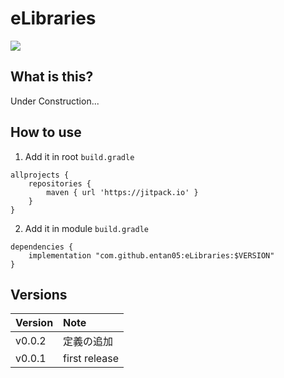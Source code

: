 # eLibraries
[![](https://jitpack.io/v/entan05/eLibraries.svg)](https://jitpack.io/#entan05/eLibraries)

## What is this?
Under Construction...

## How to use
1. Add it in root `build.gradle`
```
allprojects {
    repositories {
        maven { url 'https://jitpack.io' }
    }
}
```
2. Add it in module `build.gradle`
```
dependencies {
    implementation "com.github.entan05:eLibraries:$VERSION"
}
```

## Versions
|Version|Note|
|:--|:--|
|v0.0.2|定義の追加|
|v0.0.1|first release|
